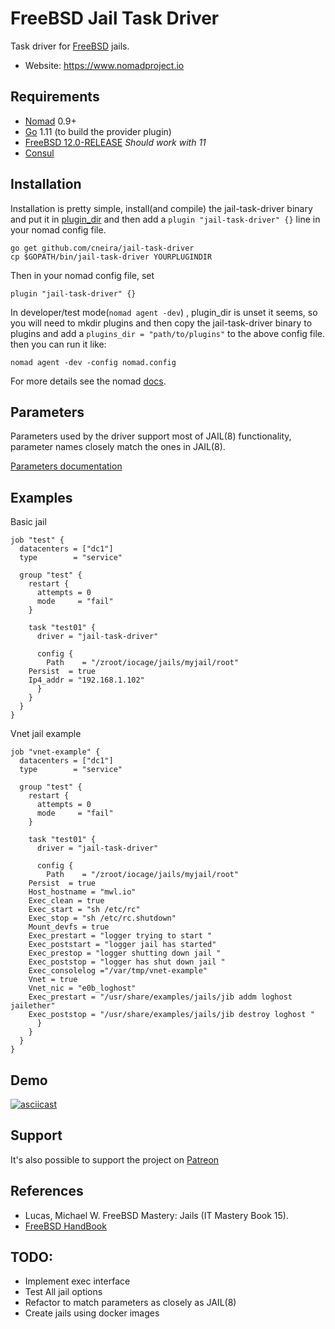 FreeBSD Jail Task Driver
===========================

Task driver for [FreeBSD](https://www.freebsd.org/) jails. 


- Website: https://www.nomadproject.io

Requirements
------------

- [Nomad](https://www.nomadproject.io/downloads.html) 0.9+
- [Go](https://golang.org/doc/install) 1.11 (to build the provider plugin)
- [FreeBSD 12.0-RELEASE](https://www.freebsd.org/where.html) *Should work with 11*
- [Consul](https://releases.hashicorp.com/consul/1.5.2/consul_1.5.2_freebsd_amd64.zip)

Installation
------------

Installation is pretty simple, install(and compile) the jail-task-driver binary and put it in [plugin_dir](https://www.nomadproject.io/docs/configuration/index.html#plugin_dir) and then add a `plugin "jail-task-driver" {}` line in your nomad config file.

```shell
go get github.com/cneira/jail-task-driver
cp $GOPATH/bin/jail-task-driver YOURPLUGINDIR
```

Then in your nomad config file, set
```hcl
plugin "jail-task-driver" {}
```

In developer/test mode(`nomad agent -dev`) , plugin_dir is unset it seems, so you will need to mkdir plugins and then copy the jail-task-driver binary to plugins and add a `plugins_dir = "path/to/plugins"` to the above config file.
then you can run it like:

`nomad agent -dev -config nomad.config`

For more details see the nomad [docs](https://www.nomadproject.io/docs/configuration/plugin.html).

Parameters
-----------
Parameters used by the driver support most of JAIL(8) functionality, parameter names 
closely match the ones in JAIL(8).  
   

[Parameters documentation ](https://github.com/cneira/jail-task-driver/blob/master/Parameters.md)  

Examples 
---------

Basic jail 

```hcl
job "test" {
  datacenters = ["dc1"]
  type        = "service"

  group "test" {
    restart {
      attempts = 0
      mode     = "fail"
    }

    task "test01" {
      driver = "jail-task-driver"

      config {
        Path    = "/zroot/iocage/jails/myjail/root"
	Persist  = true
	Ip4_addr = "192.168.1.102"
      }
    }
  }
}
```
Vnet jail example 

```hcl
job "vnet-example" {
  datacenters = ["dc1"]
  type        = "service"

  group "test" {
    restart {
      attempts = 0
      mode     = "fail"
    }

    task "test01" {
      driver = "jail-task-driver"

      config {
        Path    = "/zroot/iocage/jails/myjail/root"
	Persist  = true
 	Host_hostname = "mwl.io"
	Exec_clean = true	
	Exec_start = "sh /etc/rc"
	Exec_stop = "sh /etc/rc.shutdown"
	Mount_devfs = true
	Exec_prestart = "logger trying to start "	
	Exec_poststart = "logger jail has started"	
	Exec_prestop = "logger shutting down jail "	
	Exec_poststop = "logger has shut down jail "	
	Exec_consolelog ="/var/tmp/vnet-example"
	Vnet = true
	Vnet_nic = "e0b_loghost"
	Exec_prestart = "/usr/share/examples/jails/jib addm loghost jailether"
	Exec_poststop = "/usr/share/examples/jails/jib destroy loghost "
      }
    }
  }
}
```
##  Demo
[![asciicast](https://asciinema.org/a/256519.svg)](https://asciinema.org/a/256519)

## Support

It's also possible to support the project on [Patreon](https://www.patreon.com/neirac)


## References

- Lucas, Michael W. FreeBSD Mastery: Jails (IT Mastery Book 15). 
- [FreeBSD HandBook](https://www.freebsd.org/doc/en_US.ISO8859-1/books/handbook/)

 TODO:
-------

* Implement exec interface
* Test All jail options
* Refactor to match parameters as closely as JAIL(8)
* Create jails using docker images
